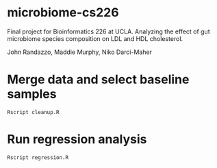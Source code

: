 # microbiome-cs226
Final project for Bioinformatics 226 at UCLA. Analyzing the effect of gut microbiome species composition on LDL and HDL cholesterol. 

John Randazzo, Maddie Murphy, Niko Darci-Maher

# Merge data and select baseline samples
```{bash}
Rscript cleanup.R
```

# Run regression analysis
```{bash}
Rscript regression.R
```
